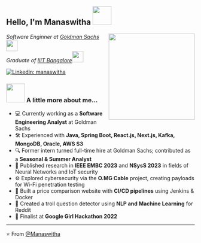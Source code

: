 <h2> Hello, I'm Manaswitha <img src="https://media.giphy.com/media/mGcNjsfWAjY5AEZNw6/giphy.gif" width="50"></h2>
<img align='right' src="https://user-images.githubusercontent.com/74038190/221352975-94759904-aa4c-4032-a8ab-b546efb9c478.gif" width="230">
<p><em>Software Enginner at <a href="https://www.goldmansachs.com/">Goldman Sachs</a><img src="https://media.giphy.com/media/WUlplcMpOCEmTGBtBW/giphy.gif" width="30"></br>Graduate of <a href="https://www.iiitb.ac.in/">IIIT Bangalore</a><img src="https://media.giphy.com/media/fYSnHlufseco8Fh93Z/giphy.gif" width="30"> 
</em></p>


[![Linkedin: manaswitha](https://img.shields.io/badge/-manaswitha-blue?style=flat-square&logo=Linkedin&logoColor=white&link=https://www.linkedin.com/in/manaswitha-reddy-kauluri/)](https://www.linkedin.com/in/manaswitha-reddy-kauluri/)


### <img src="https://media.giphy.com/media/VgCDAzcKvsR6OM0uWg/giphy.gif" width="50"> A little more about me...  

- 💻 Currently working as a **Software Engineering Analyst** at Goldman Sachs  
- 🛠️ Experienced with **Java, Spring Boot, React.js, Next.js, Kafka, MongoDB, Oracle, AWS S3**
- 🔍 Former intern turned full-time hire at Goldman Sachs; contributed as a **Seasonal & Summer Analyst**
- 🔬 Published research in **IEEE EMBC 2023** and **NSysS 2023** in fields of Neural Networks and IoT security
- ⚙️ Explored cybersecurity via the **O.MG Cable** project, creating payloads for Wi-Fi penetration testing
- 🛒 Built a price comparison website with **CI/CD pipelines** using Jenkins & Docker
- 🤖 Created a troll question detector using **NLP and Machine Learning** for Reddit
- 🏅 Finalist at **Google Girl Hackathon 2022**

---

⭐️ From [@Manaswitha](https://github.com/manaswitha2000)
